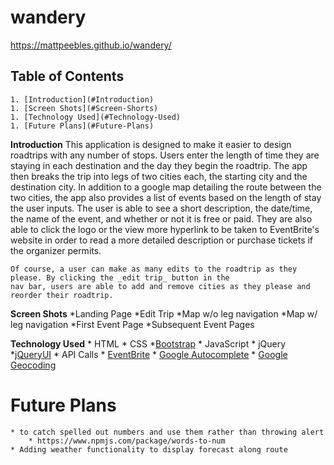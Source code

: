 # wandery

https://mattpeebles.github.io/wandery/

 ## Table of Contents ##
	1. [Introduction](#Introduction)
	1. [Screen Shots](#Screen-Shorts)
	1. [Technology Used](#Technology-Used)
	1. [Future Plans](#Future-Plans)

**Introduction**
	This application is designed to make it easier to design roadtrips with any number of stops. Users enter
	the length of time they are staying in each destination and the day they begin the roadtrip. The app then
	breaks the trip into legs of two cities each, the starting city and the destination city. In addition to a 
	google map detailing the route between the two cities, the app also provides a list of events based on the
	length of stay the user inputs. The user is able to see a short description, the date/time, the name of the 
	event, and whether or not it is free or paid. They are also able to click the logo or the view more hyperlink
	to be taken to EventBrite's website in order to read a more detailed description or purchase tickets if 
	the organizer permits.

	Of course, a user can make as many edits to the roadtrip as they please. By clicking the _edit trip_ button in the
	nav bar, users are able to add and remove cities as they please and reorder their roadtrip. 

**Screen Shots**
	*Landing Page
	*Edit Trip
	*Map w/o leg navigation
	*Map w/ leg navigation
	*First Event Page
	*Subsequent Event Pages

**Technology Used**
	* HTML
	* CSS
		*[Bootstrap](http://getbootstrap.com/)
	* JavaScript
	* jQuery
		*[jQueryUI](https://jqueryui.com/)
	* API Calls
		* [EventBrite](https://www.eventbrite.com/developer/v3/)
		* [Google Autocomplete](https://developers.google.com/maps/documentation/javascript/places-autocomplete)
		* [Google Geocoding](https://developers.google.com/maps/documentation/geocoding/intro)

# Future Plans
	* to catch spelled out numbers and use them rather than throwing alert
		* https://www.npmjs.com/package/words-to-num
	* Adding weather functionality to display forecast along route